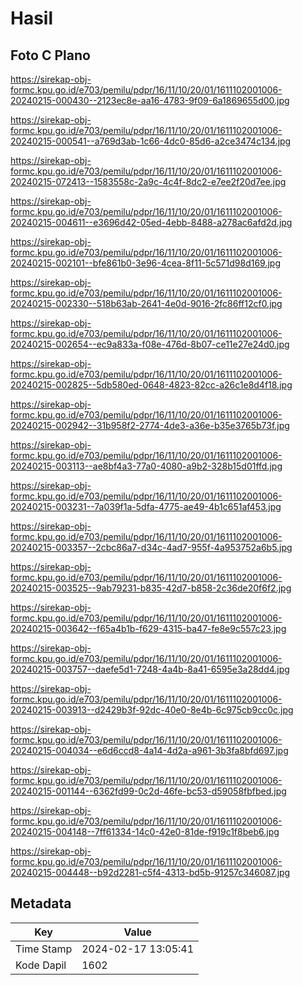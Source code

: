 # Hasil

## Foto C Plano

https://sirekap-obj-formc.kpu.go.id/e703/pemilu/pdpr/16/11/10/20/01/1611102001006-20240215-000430--2123ec8e-aa16-4783-9f09-6a1869655d00.jpg

https://sirekap-obj-formc.kpu.go.id/e703/pemilu/pdpr/16/11/10/20/01/1611102001006-20240215-000541--a769d3ab-1c66-4dc0-85d6-a2ce3474c134.jpg

https://sirekap-obj-formc.kpu.go.id/e703/pemilu/pdpr/16/11/10/20/01/1611102001006-20240215-072413--1583558c-2a9c-4c4f-8dc2-e7ee2f20d7ee.jpg

https://sirekap-obj-formc.kpu.go.id/e703/pemilu/pdpr/16/11/10/20/01/1611102001006-20240215-004611--e3696d42-05ed-4ebb-8488-a278ac6afd2d.jpg

https://sirekap-obj-formc.kpu.go.id/e703/pemilu/pdpr/16/11/10/20/01/1611102001006-20240215-002101--bfe861b0-3e96-4cea-8f11-5c571d98d169.jpg

https://sirekap-obj-formc.kpu.go.id/e703/pemilu/pdpr/16/11/10/20/01/1611102001006-20240215-002330--518b63ab-2641-4e0d-9016-2fc86ff12cf0.jpg

https://sirekap-obj-formc.kpu.go.id/e703/pemilu/pdpr/16/11/10/20/01/1611102001006-20240215-002654--ec9a833a-f08e-476d-8b07-ce11e27e24d0.jpg

https://sirekap-obj-formc.kpu.go.id/e703/pemilu/pdpr/16/11/10/20/01/1611102001006-20240215-002825--5db580ed-0648-4823-82cc-a26c1e8d4f18.jpg

https://sirekap-obj-formc.kpu.go.id/e703/pemilu/pdpr/16/11/10/20/01/1611102001006-20240215-002942--31b958f2-2774-4de3-a36e-b35e3765b73f.jpg

https://sirekap-obj-formc.kpu.go.id/e703/pemilu/pdpr/16/11/10/20/01/1611102001006-20240215-003113--ae8bf4a3-77a0-4080-a9b2-328b15d01ffd.jpg

https://sirekap-obj-formc.kpu.go.id/e703/pemilu/pdpr/16/11/10/20/01/1611102001006-20240215-003231--7a039f1a-5dfa-4775-ae49-4b1c651af453.jpg

https://sirekap-obj-formc.kpu.go.id/e703/pemilu/pdpr/16/11/10/20/01/1611102001006-20240215-003357--2cbc86a7-d34c-4ad7-955f-4a953752a6b5.jpg

https://sirekap-obj-formc.kpu.go.id/e703/pemilu/pdpr/16/11/10/20/01/1611102001006-20240215-003525--9ab79231-b835-42d7-b858-2c36de20f6f2.jpg

https://sirekap-obj-formc.kpu.go.id/e703/pemilu/pdpr/16/11/10/20/01/1611102001006-20240215-003642--f65a4b1b-f629-4315-ba47-fe8e9c557c23.jpg

https://sirekap-obj-formc.kpu.go.id/e703/pemilu/pdpr/16/11/10/20/01/1611102001006-20240215-003757--daefe5d1-7248-4a4b-8a41-6595e3a28dd4.jpg

https://sirekap-obj-formc.kpu.go.id/e703/pemilu/pdpr/16/11/10/20/01/1611102001006-20240215-003913--d2429b3f-92dc-40e0-8e4b-6c975cb9cc0c.jpg

https://sirekap-obj-formc.kpu.go.id/e703/pemilu/pdpr/16/11/10/20/01/1611102001006-20240215-004034--e6d6ccd8-4a14-4d2a-a961-3b3fa8bfd697.jpg

https://sirekap-obj-formc.kpu.go.id/e703/pemilu/pdpr/16/11/10/20/01/1611102001006-20240215-001144--6362fd99-0c2d-46fe-bc53-d59058fbfbed.jpg

https://sirekap-obj-formc.kpu.go.id/e703/pemilu/pdpr/16/11/10/20/01/1611102001006-20240215-004148--7ff61334-14c0-42e0-81de-f919c1f8beb6.jpg

https://sirekap-obj-formc.kpu.go.id/e703/pemilu/pdpr/16/11/10/20/01/1611102001006-20240215-004448--b92d2281-c5f4-4313-bd5b-91257c346087.jpg


## Metadata

| Key        | Value               |
| ---------- | ------------------- |
| Time Stamp | 2024-02-17 13:05:41 |
| Kode Dapil | 1602                |



